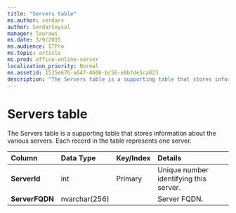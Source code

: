 ```yaml
---
title: "Servers table"
ms.author: serdars
author: SerdarSoysal
manager: laurawi
ms.date: 3/9/2015
ms.audience: ITPro
ms.topic: article
ms.prod: office-online-server
localization_priority: Normal
ms.assetid: 1535e676-a647-4606-bc56-e8bfde5ca823
description: "The Servers table is a supporting table that stores information about the various servers. Each record in the table represents one server."
---
```


# Servers table
 
The Servers table is a supporting table that stores information about the various servers. Each record in the table represents one server.
  
|**Column**|**Data Type**|**Key/Index**|**Details**|
|:-----|:-----|:-----|:-----|
|**ServerId** <br/> |int  <br/> |Primary  <br/> |Unique number identifying this server.  <br/> |
|**ServerFQDN** <br/> |nvarchar(256)  <br/> | <br/> |Server FQDN.  <br/> |
   

